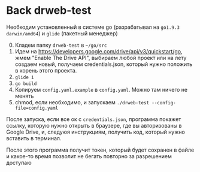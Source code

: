 # Back drweb-test

Необходим установленный в системе go (разрабатывал на `go1.9.3 darwin/amd64`) и `glide` (пакетный менеджер)

0. Кладем папку `drweb-test` в `~/go/src`
1. Идем на https://developers.google.com/drive/api/v3/quickstart/go, жмем "Enable The Drive API", выбираем любой проект или на лету создаем новый, получаем credentials.json, который нужно положить в корень этого проекта.
2. `glide i`
3. `go build`
4. Копируем `config.yaml.example` в `config.yaml`. Можно там ничего не менять
5. chmod, если необходимо, и запускаем `./drweb-test --config-file=config.yaml`

После запуска, если все ок с `credentials.json`, программа покажет ссылку, которую нужно открыть в браузере, где вы авторизованы в Google Drive, и, следуюя инструкциям, получить код, который нужно вставить в терминал.

После этого программа получит токен, который будет сохранен в файле и какое-то время позволит не бегать повторно за разрешением доступаю
